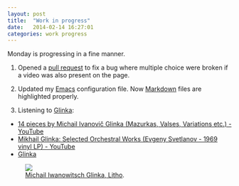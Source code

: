 ```yaml
---
layout: post
title:  "Work in progress"
date:   2014-02-14 16:27:01
categories: work progress
---
```


Monday is progressing in a fine manner.

1. Opened a [pull request](https://github.com/edx/edx-platform/pull/2618) to fix a bug where multiple choice
were broken if a video was also present on the page.

2. Updated my [Emacs](http://en.wikipedia.org/wiki/Emacs) configuration file. Now [Markdown](http://en.wikipedia.org/wiki/Markdown)
files are highlighted properly.

3. Listening to [Glinka](http://en.wikipedia.org/wiki/Mikhail_Glinka):

- [14 pieces by Michail Ivanovič Glinka (Mazurkas, Valses, Variations etc.) - YouTube](http://www.youtube.com/watch?v=ZPwlMFL_koE)
- [Mikhail Glinka: Selected Orchestral Works (Evgeny Svetlanov - 1969 vinyl LP) - YouTube](http://www.youtube.com/watch?v=mItEMQKz2dA)
- [Glinka](http://www.youtube.com/watch?v=vaAFlSPrH0c&list=PL4E1B98CF34CF691E)

<figure>
    <a href="{{ site.url }}/images/2014_02_17/Michael_Glinka.jpg"><img src="{{ site.url }}/images/2014_02_17/Michael_Glinka.jpg"></a>
    <figcaption><a href="http://en.wikipedia.org/wiki/File:Michael_Glinka.jpg" title="Michail Iwanowitsch Glinka, Litho">Michail Iwanowitsch Glinka, Litho</a>.</figcaption>
</figure>

